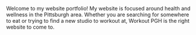 Welcome to my website portfolio! My website is focused around health and wellness in the Pittsburgh area. Whether you are 
searching for somewhere to eat or trying to find a new studio to workout at, Workout PGH is the right website to come to. 
